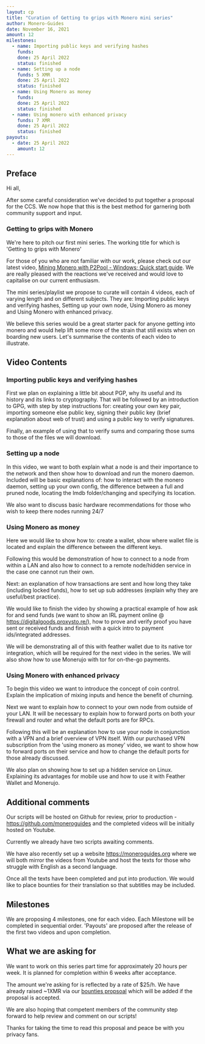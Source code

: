 ```yaml
---
layout: cp
title: "Curation of Getting to grips with Monero mini series"
author: Monero-Guides
date: November 16, 2021
amount: 12
milestones:
  - name: Importing public keys and verifying hashes
    funds:
    done: 25 April 2022
    status: finished
  - name: Setting up a node
    funds: 5 XMR
    done: 25 April 2022
    status: finished
  - name: Using Monero as money
    funds:
    done: 25 April 2022
    status: finished
  - name: Using monero with enhanced privacy
    funds: 7 XMR
    done: 25 April 2022
    status: finished
payouts:
  - date: 25 April 2022
    amount: 12
---
```


## Preface 

Hi all,

After some careful consideration we've decided to put together a proposal for the CCS.
We now hope that this is the best method for garnering both community support and input.


### Getting to grips with Monero

We're here to pitch our first mini series. The working title for which is 'Getting to grips with Monero'

For those of you who are not familiar with our work, please check out our latest video, [Mining Monero with P2Pool - Windows; Quick start guide](https://www.youtube.com/watch?v=yfbvTksF9ic). We are really pleased with the reactions we've received and would love to capitalise on our current enthusiasm. 

The mini series/playlist we propose to curate will contain 4 videos, each of varying length and on different subjects.
They are: Importing public keys and verifying hashes, Setting up your own node, Using Monero as money and Using Monero with enhanced privacy.

We believe this series would be a great starter pack for anyone getting into monero and would help lift some more of the strain that still exists when on boarding new users. Let's summarise the contents of each video to illustrate.


## Video Contents

### Importing public keys and verifying hashes

First we plan on explaining a little bit about PGP, why its useful and its history and its links to cryptography.
That will be followed by an introduction to GPG, with step by step instructions for: creating your own key pair, importing someone else public key, signing their public key (brief explanation about web of trust) and using a public key to verify signatures.

Finally, an example of using that to verify sums and comparing those sums to those of the files we will download.

### Setting up a node

In this video, we want to both explain what a node is and their importance to the network and then show how to download and run the monero daemon.
Included will be basic explanations of: how to interact with the monero daemon, setting up your own config, the difference between a full and pruned node, locating the lmdb folder/changing and specifying its location.

We also want to discuss basic hardware recommendations for those who wish to keep there nodes running 24/7 

### Using Monero as money

Here we would like to show how to: create a wallet, show where wallet file is located and explain the difference between the different keys.

Following this would be demonstration of how to connect to a node from within a LAN and also how to connect to a remote node/hidden service in the case one cannot run their own.

Next: an explanation of how transactions are sent and how long they take (including locked funds), how to set up sub addresses (explain why they are useful/best practice).

We would like to finish the video by showing a practical example of how ask for and send funds (we want to show an IRL payment online @ https://digitalgoods.proxysto.re/), how to prove and verify proof you have sent or received funds and finish with a quick intro to payment ids/integrated addresses.

We will be demonstrating all of this with feather wallet due to its native tor integration, which will be required for the next video in the series. We will also show how to use Monerujo with tor for on-the-go payments.

### Using Monero with enhanced privacy

To begin this video we want to introduce the concept of coin control. Explain the implication of mixing inputs and hence the benefit of churning.

Next we want to explain how to connect to your own node from outside of your LAN. It will be necessary to explain how to forward ports on both your firewall and router and what the default ports are for RPCs.

Following this will be an explanation how to use your node in conjunction with a VPN and a brief overview of VPN itself. With our purchased VPN subscription from the 'using monero as money' video, we want to show how to forward ports on their service and how to change the default ports for those already discussed.

We also plan on showing how to set up a hidden service on Linux. Explaining its advantages for mobile use and how to use it with Feather Wallet and Monerujo.

## Additional comments 

Our scripts will be hosted on Github for review, prior to production - https://github.com/moneroguides and the completed videos will be initially hosted on Youtube.

Currently we already have two scripts awaiting comments.

We have also recently set up a website https://moneroguides.org where we will both mirror the videos from Youtube and host the texts for those who struggle with English as a second language.

Once all the texts have been completed and put into production. We would like to place bounties for their translation so that subtitles may be included.

## Milestones

We are proposing 4 milestones, one for each video. Each Milestone will be completed in sequential order. 'Payouts' are proposed after the release of the first two videos and upon completion. 

## What we are asking for

We want to work on this series part time for approximately 20 hours per week. It is planned for completion within 6 weeks after acceptance.

The amount we're asking for is reflected by a rate of $25/h. We have already raised ~1XMR via our [bounties propsoal](https://bounties.monero.social/posts/31/monero-guides-mini-series) which will be added if the proposal is accepted.

We are also hoping that competent members of the community step forward to help review and comment on our scripts! 

Thanks for taking the time to read this proposal and peace be with you privacy fans.
